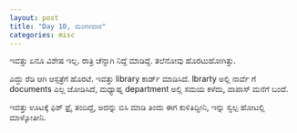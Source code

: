 ```yaml
---
layout: post
title: "Day 10, ಮಂಗಳವಾರ"
categories: misc
---
```


ಇವತ್ತು ಏನೂ ವಿಶೇಷ ಇಲ್ಲ. ರಾತ್ರಿ ಚೆನ್ನಾಗಿ ನಿದ್ದೆ ಮಾಡಿದ್ದೆ. ತಲೆನೋವು ಹೊರಟುಹೋಗಿತ್ತು.

ಎದ್ದು ರೆಡಿ ಆಗಿ ಆಸ್ಪತ್ರೆಗೆ ಹೊರಟೆ. ಇವತ್ತು library  ಕಾರ್ಡ್ ಮಾಡಿಸಿದೆ. lbrarty  ಅಲ್ಲಿ ನಾರ್ವೆ ಗೆ documents ಎಲ್ಲ ಜೋಡಿಸಿದೆ, ಮಧ್ಯಾಹ್ನ department ಅಲ್ಲಿ ಸಮಯ ಕಳೆದು, ವಾಪಾಸ್ ಮನೆಗೆ ಬಂದೆ.

ಇವತ್ತು ಊಟಕ್ಕೆ ಫಿಶ್ ಫ್ರೈ ತಂದಿದ್ದೆ, ಅದನ್ನು ಬಿಸಿ ಮಾಡಿ ತಿಂದು ಈಗ ಕುಳಿತಿದ್ದೀನಿ, ಇನ್ನು ಸ್ವಲ್ಪ ಹೋಟಲ್ಲಿ ಮಾಳ್ಕೋತೀನಿ.
